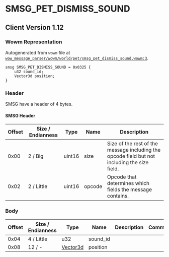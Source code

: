 # SMSG_PET_DISMISS_SOUND

## Client Version 1.12

### Wowm Representation

Autogenerated from `wowm` file at [`wow_message_parser/wowm/world/pet/smsg_pet_dismiss_sound.wowm:3`](https://github.com/gtker/wow_messages/tree/main/wow_message_parser/wowm/world/pet/smsg_pet_dismiss_sound.wowm#L3).
```rust,ignore
smsg SMSG_PET_DISMISS_SOUND = 0x0325 {
    u32 sound_id;
    Vector3d position;
}
```
### Header

SMSG have a header of 4 bytes.

#### SMSG Header

| Offset | Size / Endianness | Type   | Name   | Description |
| ------ | ----------------- | ------ | ------ | ----------- |
| 0x00   | 2 / Big           | uint16 | size   | Size of the rest of the message including the opcode field but not including the size field.|
| 0x02   | 2 / Little        | uint16 | opcode | Opcode that determines which fields the message contains.|

### Body

| Offset | Size / Endianness | Type | Name | Description | Comment |
| ------ | ----------------- | ---- | ---- | ----------- | ------- |
| 0x04 | 4 / Little | u32 | sound_id |  |  |
| 0x08 | 12 / - | [Vector3d](vector3d.md) | position |  |  |

